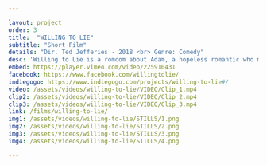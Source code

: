 ```yaml
---

layout: project
order: 3
title:  "WILLING TO LIE"
subtitle: "Short Film"
details: "Dir. Ted Jefferies - 2018 <br> Genre: Comedy"
desc: 'Willing to Lie is a romcom about Adam, a hopeless romantic who matches with Lucy, the girl of his dreams. She makes him lie about how they met, only to use that fake story to frame him for a crime.'
embed: https://player.vimeo.com/video/225910431
facebook: https://www.facebook.com/willingtolie/
indiegogo: https://www.indiegogo.com/projects/willing-to-lie#/ 
video: /assets/videos/willing-to-lie/VIDEO/Clip_1.mp4
clip2: /assets/videos/willing-to-lie/VIDEO/Clip_2.mp4
clip3: /assets/videos/willing-to-lie/VIDEO/Clip_3.mp4
link: /films/willing-to-lie/
img1: /assets/videos/willing-to-lie/STILLS/1.png
img2: /assets/videos/willing-to-lie/STILLS/2.png
img3: /assets/videos/willing-to-lie/STILLS/3.png
img4: /assets/videos/willing-to-lie/STILLS/4.png

---
```

